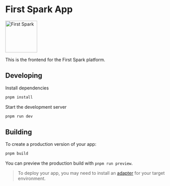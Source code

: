# First Spark App

<img src="https://firstspark.global/icon.svg" alt="First Spark" width="100" height="100">

This is the frontend for the First Spark platform.

## Developing

Install dependencies
```bash
pnpm install
```

Start the development server
```bash
pnpm run dev
```

## Building

To create a production version of your app:

```bash
pnpm build
```

You can preview the production build with `pnpm run preview`.

> To deploy your app, you may need to install an [adapter](https://svelte.dev/docs/kit/adapters) for your target environment.
